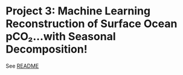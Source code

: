 # **Project 3: Machine Learning Reconstruction of Surface Ocean pCO₂...with Seasonal Decomposition!**

See [README](./Project3-ReconstructPCO2/README.md)
